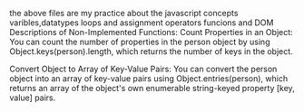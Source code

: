 the above files are my practice about the javascript concepts
varibles,datatypes loops and assignment operators funcions and DOM
Descriptions of Non-Implemented Functions:
Count Properties in an Object: You can count the number of properties in the person object by using Object.keys(person).length, which returns the number of keys in the object.

Convert Object to Array of Key-Value Pairs: You can convert the person object into an array of key-value pairs using Object.entries(person), which returns an array of the object's own enumerable string-keyed property [key, value] pairs.
